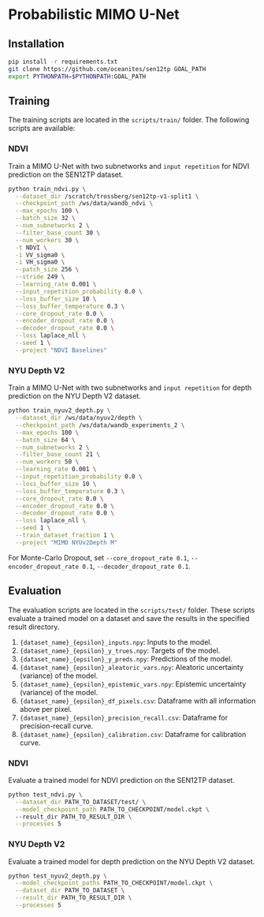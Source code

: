 # Probabilistic MIMO U-Net

## Installation
```bash
pip install -r requirements.txt
git clone https://github.com/oceanites/sen12tp GOAL_PATH
export PYTHONPATH=$PYTHONPATH:GOAL_PATH
```

## Training
The training scripts are located in the `scripts/train/` folder. The following scripts are available:

### NDVI
Train a MIMO U-Net with two subnetworks and `input repetition` for NDVI prediction on the SEN12TP dataset.
```bash
python train_ndvi.py \
  --dataset_dir /scratch/trossberg/sen12tp-v1-split1 \
  --checkpoint_path /ws/data/wandb_ndvi \
  --max_epochs 100 \
  --batch_size 32 \
  --num_subnetworks 2 \
  --filter_base_count 30 \
  --num_workers 30 \
  -t NDVI \
  -i VV_sigma0 \
  -i VH_sigma0 \
  --patch_size 256 \
  --stride 249 \
  --learning_rate 0.001 \
  --input_repetition_probability 0.0 \
  --loss_buffer_size 10 \
  --loss_buffer_temperature 0.3 \
  --core_dropout_rate 0.0 \
  --encoder_dropout_rate 0.0 \
  --decoder_dropout_rate 0.0 \
  --loss laplace_nll \
  --seed 1 \
  --project "NDVI Baselines"
```

### NYU Depth V2
Train a MIMO U-Net with two subnetworks and `input repetition` for depth prediction on the NYU Depth V2 dataset.
```bash
python train_nyuv2_depth.py \
  --dataset_dir /ws/data/nyuv2/depth \
  --checkpoint_path /ws/data/wandb_experiments_2 \
  --max_epochs 100 \
  --batch_size 64 \
  --num_subnetworks 2 \
  --filter_base_count 21 \
  --num_workers 50 \
  --learning_rate 0.001 \
  --input_repetition_probability 0.0 \
  --loss_buffer_size 10 \
  --loss_buffer_temperature 0.3 \
  --core_dropout_rate 0.0 \
  --encoder_dropout_rate 0.0 \
  --decoder_dropout_rate 0.0 \
  --loss laplace_nll \
  --seed 1 \
  --train_dataset_fraction 1 \
  --project "MIMO NYUv2Depth M"
```

For Monte-Carlo Dropout, set `--core_dropout_rate 0.1`, `--encoder_dropout_rate 0.1`, `--decoder_dropout_rate 0.1`.

## Evaluation
The evaluation scripts are located in the `scripts/test/` folder.
These scripts evaluate a trained model on a dataset and save the results in the specified result directory.
1. `{dataset_name}_{epsilon}_inputs.npy`: Inputs to the model.
2. `{dataset_name}_{epsilon}_y_trues.npy`: Targets of the model.
3. `{dataset_name}_{epsilon}_y_preds.npy`: Predictions of the model.
4. `{dataset_name}_{epsilon}_aleatoric_vars.npy`: Aleatoric uncertainty (variance) of the model.
5. `{dataset_name}_{epsilon}_epistemic_vars.npy`: Epistemic uncertainty (variance) of the model.
6. `{dataset_name}_{epsilon}_df_pixels.csv`: Dataframe with all information above per pixel.
7. `{dataset_name}_{epsilon}_precision_recall.csv`: Dataframe for precision-recall curve.
8. `{dataset_name}_{epsilon}_calibration.csv`: Dataframe for calibration curve.


### NDVI
Evaluate a trained model for NDVI prediction on the SEN12TP dataset.
```bash
python test_ndvi.py \
  --dataset_dir PATH_TO_DATASET/test/ \
  --model_checkpoint_path PATH_TO_CHECKPOINT/model.ckpt \ 
  --result_dir PATH_TO_RESULT_DIR \
  --processes 5
```

### NYU Depth V2
Evaluate a trained model for depth prediction on the NYU Depth V2 dataset.
```bash
python test_nyuv2_depth.py \
  --model_checkpoint_paths PATH_TO_CHECKPOINT/model.ckpt \
  --dataset_dir PATH_TO_DATASET \
  --result_dir PATH_TO_RESULT_DIR \
  --processes 5
```